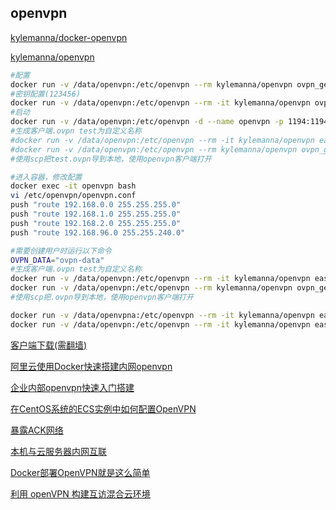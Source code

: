 ## openvpn

[kylemanna/docker-openvpn](https://github.com/kylemanna/docker-openvpn)

[kylemanna/openvpn](https://hub.docker.com/r/kylemanna/openvpn)

```sh
#配置
docker run -v /data/openvpn:/etc/openvpn --rm kylemanna/openvpn ovpn_genconfig -u udp://119.23.232.186
#密钥配置(123456)
docker run -v /data/openvpn:/etc/openvpn --rm -it kylemanna/openvpn ovpn_initpki
#启动
docker run -v /data/openvpn:/etc/openvpn -d --name openvpn -p 1194:1194/udp --cap-add=NET_ADMIN kylemanna/openvpn
#生成客户端.ovpn test为自定义名称
#docker run -v /data/openvpn:/etc/openvpn --rm -it kylemanna/openvpn easyrsa build-client-full eclouda nopass
#docker run -v /data/openvpn:/etc/openvpn --rm kylemanna/openvpn ovpn_getclient eclouda > /tmp/eclouda.ovpn
#使用scp把test.ovpn导到本地，使用openvpn客户端打开

#进入容器，修改配置
docker exec -it openvpn bash 
vi /etc/openvpn/openvpn.conf
push "route 192.168.0.0 255.255.255.0"
push "route 192.168.1.0 255.255.255.0"
push "route 192.168.2.0 255.255.255.0"
push "route 192.168.96.0 255.255.240.0"

#需要创建用户时运行以下命令
OVPN_DATA="ovpn-data"
#生成客户端.ovpn test为自定义名称
docker run -v /data/openvpn:/etc/openvpn --rm -it kylemanna/openvpn easyrsa build-client-full ma.gs nopass
docker run -v /data/openvpn:/etc/openvpn --rm kylemanna/openvpn ovpn_getclient ma.gs > ma.gs.ovpn
#使用scp把.ovpn导到本地，使用openvpn客户端打开

docker run -v /data/openvpna:/etc/openvpn --rm -it kylemanna/openvpn easyrsa revoke test 
docker run -v /data/openvpn:/etc/openvpn --rm -it kylemanna/openvpn easyrsa gen-crl

```

[客户端下载(需翻墙)](https://openvpn.net/)

[阿里云使用Docker快速搭建内网openvpn](https://zoyi14.smartapps.cn/pages/note/index?slug=c0c8da51fbe6&origin=share&bdswankey=vivobrowser%3A%2F%2Fswan%2FfjESu3W8LB8fsE3tG3xUoMXSvvDjawbn%2Fpages%2Fnote%2Findex%3Fslug%3Dc0c8da51fbe6%26searchParams%3D%257B%2522failUrl%2522%253A%2522https%253A%255C%252F%255C%252Fwww.jianshu.com%255C%252Fp%255C%252Fc0c8da51fbe6%2522%257D%26useTpl%3D1&_swebfr=1&_swebFromHost=vivobrowser)

[企业内部openvpn快速入门搭建](https://zhuanlan.zhihu.com/p/440346670)

[在CentOS系统的ECS实例中如何配置OpenVPN](https://help.aliyun.com/document_detail/42521.html)

[暴露ACK网络](https://www.linux86.com/387.html)

[本机与云服务器内网互联](https://cloud.tencent.com/developer/article/2235303)

[Docker部署OpenVPN就是这么简单](http://www.legendwolf.com/?id=62)

[利用 openVPN 构建互访混合云环境](https://wumanho.cn/posts/openvpn/)
